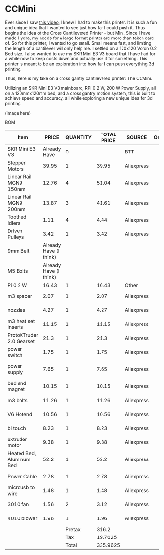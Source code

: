 # CCMini

Ever since I saw [this video](https://www.youtube.com/watch?v=bA-R3nCNyYw), I knew I had to make this printer. It is such a fun and unique idea that I wanted to see just how far I could push it. Thus begins the idea of the Cross Cantilevered Printer - but Mini. Since I have made Hydra, my needs for a large format printer are more than taken care of. So for this printer, I wanted to go small. Small means fast, and limiting the length of a cantilever will only help me. I settled on a 120x120 Voron 0.2 Bed size. I also wanted to use my SKR Mini E3 V3 board that I have had for a while now to keep costs down and actually use it for something. This printer is meant to be an exploration into how far I can push everything 3d printing. 

Thus, here is my take on a cross gantry cantilevered printer: The CCMini. 

Utilizing an SKR Mini E3 V3 mainboard, RPi 0 2 W, 200 W Power Supply, all on a 120mmx120mm bed, and a cross gantry motion system, this is built to achieve speed and accuracy, all while exploring a new unique idea for 3d printing. 

(image here)


BOM


| Item                     | PRICE                  | QUANTITY | TOTAL PRICE | SOURCE     | Ordered | BOUGHT/OWNED? | LINK |                                                                                                                                                                                                                                                                                                                                                                                                                                                                                                                                                                                                         |
|--------------------------|------------------------|----------|-------------|------------|---------|---------------|------|---------------------------------------------------------------------------------------------------------------------------------------------------------------------------------------------------------------------------------------------------------------------------------------------------------------------------------------------------------------------------------------------------------------------------------------------------------------------------------------------------------------------------------------------------------------------------------------------------------|
| SKR Mini E3 V3           | Already Have           |        0 |             | BTT        |         |      TRUE     |      |                                                                                                                                                                                                                                                                                                                                                                                                                                                                                                                                                                                                         |
| Stepper Motors           |                  39.95 |        1 |       39.95 | Aliexpress |         |     FALSE     |      | https://www.aliexpress.us/item/3256808837281579.html?spm=a2g0o.productlist.main.3.4fab5f01G9z6cJ&algo_pvid=ab0422e8-99a2-467d-b1fe-2a2cbf8610fc&algo_exp_id=ab0422e8-99a2-467d-b1fe-2a2cbf8610fc-2&pdp_ext_f=%7B%22order%22%3A%222%22%2C%22eval%22%3A%221%22%7D&pdp_npi=4%40dis%21USD%2117.22%219.99%21%21%2117.22%219.99%21%402101c59817531552657824519e8c86%2112000047617505802%21sea%21US%216369526691%21X&curPageLogUid=92YOQfWXJcMk&utparam-url=scene%3Asearch%7Cquery_from%3A                                                                                                                     |
| Linear Rail MGN9 150mm   |                  12.76 |        4 |       51.04 | Aliexpress |         |     FALSE     |      | https://www.aliexpress.us/item/3256802535208579.html?spm=a2g0o.productlist.main.1.61beKvBjKvBjUh&algo_pvid=6fe35570-58cb-4760-9384-6760438e46f1&algo_exp_id=6fe35570-58cb-4760-9384-6760438e46f1-0&pdp_ext_f=%7B%22order%22%3A%22339%22%2C%22eval%22%3A%221%22%7D&pdp_npi=4%40dis%21USD%2116.00%2110.24%21%21%2116.00%2110.24%21%40210330dd17531554518061843e0187%2112000033907083537%21sea%21US%216369526691%21X&curPageLogUid=gyM89ljl8l6n&utparam-url=scene%3Asearch%7Cquery_from%3A                                                                                                                 |
| Linear Rail MGN9 200mm   |                  13.87 |        3 |       41.61 | Aliexpress |         |     FALSE     |      | https://www.aliexpress.us/item/3256802535208579.html?spm=a2g0o.productlist.main.1.61beKvBjKvBjUh&algo_pvid=6fe35570-58cb-4760-9384-6760438e46f1&algo_exp_id=6fe35570-58cb-4760-9384-6760438e46f1-0&pdp_ext_f=%7B%22order%22%3A%22339%22%2C%22eval%22%3A%221%22%7D&pdp_npi=4%40dis%21USD%2116.00%2110.24%21%21%2116.00%2110.24%21%40210330dd17531554518061843e0187%2112000033907083537%21sea%21US%216369526691%21X&curPageLogUid=gyM89ljl8l6n&utparam-url=scene%3Asearch%7Cquery_from%3A                                                                                                                 |
| Toothed Idlers           |                   1.11 |        4 |        4.44 | Aliexpress |         |     FALSE     |      | https://www.aliexpress.us/item/2251832631013486.html?spm=a2g0o.productlist.main.3.485dFiCDFiCDlS&algo_pvid=cd45a091-78cf-494c-8fa8-91fdf2725e93&algo_exp_id=cd45a091-78cf-494c-8fa8-91fdf2725e93-2&pdp_ext_f=%7B%22order%22%3A%221777%22%2C%22eval%22%3A%221%22%7D&pdp_npi=4%40dis%21USD%211.11%211.06%21%21%211.11%211.06%21%402103273e17530631314317604e96a3%2112000030774036538%21sea%21US%216369526691%21X&curPageLogUid=ru8ed3Mfm26L&utparam-url=scene%3Asearch%7Cquery_from%3A                                                                                                                    |
| Driven Pulleys           |                   3.42 |        1 |        3.42 | Aliexpress |         |     FALSE     |      | https://www.aliexpress.us/item/3256801747103853.html?spm=a2g0o.order_list.order_list_main.126.67f61802rhfJvh&gatewayAdapt=glo2usa                                                                                                                                                                                                                                                                                                                                                                                                                                                                       |
| 9mm Belt                 | Already Have (I think) |          |             |            |         |     FALSE     |      |                                                                                                                                                                                                                                                                                                                                                                                                                                                                                                                                                                                                         |
| M5 Bolts                 | Already Have (I think) |          |             |            |         |     FALSE     |      |                                                                                                                                                                                                                                                                                                                                                                                                                                                                                                                                                                                                         |
| Pi 0 2 W                 |                  16.43 |        1 |       16.43 | Other      |         |      TRUE     |      | https://vilros.com/products/raspberry-pi-zero-2-w?variant=40186612809822                                                                                                                                                                                                                                                                                                                                                                                                                                                                                                                                |
| m3 spacer                |                   2.07 |        1 |        2.07 | Aliexpress |         |     FALSE     |      | https://www.aliexpress.us/item/3256806728820214.html?spm=a2g0o.productlist.main.1.7b0e69ddPJdOMx&algo_pvid=7c095ab6-b434-4e0f-b2e3-032700f23221&algo_exp_id=7c095ab6-b434-4e0f-b2e3-032700f23221-0&pdp_ext_f=%7B%22order%22%3A%222770%22%2C%22eval%22%3A%221%22%7D&pdp_npi=4%40dis%21USD%212.00%212.00%21%21%212.00%212.00%21%402101c5b117536737266198176e6b72%2112000038714835252%21sea%21US%216369526691%21X&curPageLogUid=DgU48yJ5G3dO&utparam-url=scene%3Asearch%7Cquery_from%3A                                                                                                                    |
| nozzles                  |                   4.27 |        1 |        4.27 | Aliexpress |         |     FALSE     |      | https://www.aliexpress.us/item/3256804955749184.html?spm=a2g0o.productlist.main.5.b5203FKC3FKCOA&algo_pvid=50ebf2e0-41e3-4e8a-9e0f-a4c3ff024bb1&algo_exp_id=50ebf2e0-41e3-4e8a-9e0f-a4c3ff024bb1-4&pdp_ext_f=%7B%22order%22%3A%22194%22%2C%22eval%22%3A%221%22%7D&pdp_npi=4%40dis%21USD%213.32%213.32%21%21%213.32%213.32%21%402103273e17536560880001440e008f%2112000031830512958%21sea%21US%216369526691%21X&curPageLogUid=6XZAw1VFbnIV&utparam-url=scene%3Asearch%7Cquery_from%3A                                                                                                                     |
| m3 heat set inserts      |                  11.15 |        1 |       11.15 | Aliexpress |         |     FALSE     |      | https://www.aliexpress.us/item/3256806286648221.html?spm=a2g0o.order_list.order_list_main.5.5fe71802cPDil4&gatewayAdapt=glo2usa                                                                                                                                                                                                                                                                                                                                                                                                                                                                         |
| ProtoXTruder 2.0 Gearset |                   21.3 |        1 |        21.3 | Aliexpress |         |     FALSE     |      | https://www.aliexpress.us/item/3256808501961686.html?spm=a2g0o.order_list.order_list_main.65.32781802wszHdm&gatewayAdapt=glo2usa                                                                                                                                                                                                                                                                                                                                                                                                                                                                        |
| power switch             |                   1.75 |        1 |        1.75 | Aliexpress |         |     FALSE     |      | https://www.aliexpress.us/item/3256803622977718.html?spm=a2g0o.productlist.main.11.18bcWSeIWSeImt&algo_pvid=5c8f7beb-1061-4684-930d-7f6310659f56&algo_exp_id=5c8f7beb-1061-4684-930d-7f6310659f56-10&pdp_ext_f=%7B%22order%22%3A%22406%22%2C%22eval%22%3A%221%22%7D&pdp_npi=4%40dis%21USD%211.60%211.60%21%21%211.60%211.60%21%402103277f17536563255611177e9b72%2112000027238480322%21sea%21US%216369526691%21X&curPageLogUid=dFSU2SAk5uNq&utparam-url=scene%3Asearch%7Cquery_from%3A                                                                                                                   |
| power supply             |                   7.65 |        1 |        7.65 | Aliexpress |         |     FALSE     |      | https://www.aliexpress.us/item/3256807751853477.html?spm=a2g0o.productlist.main.2.56cfFUM4FUM427&algo_pvid=068a6b02-22df-4d35-921d-99bb36c9a06f&algo_exp_id=068a6b02-22df-4d35-921d-99bb36c9a06f-1&pdp_ext_f=%7B%22order%22%3A%223833%22%2C%22eval%22%3A%221%22%2C%22orig_sl_item_id%22%3A%221005007938168229%22%2C%22orig_item_id%22%3A%221005007395102656%22%7D&pdp_npi=4%40dis%21USD%219.18%213.97%21%21%2165.34%2128.28%21%402101c5b117536552981395564e6b5e%2112000042937816613%21sea%21US%216369526691%21X&curPageLogUid=mMVLMK9Vw9R1&utparam-url=scene%3Asearch%7Cquery_from%3A                   |
| bed and magnet           |                  10.15 |        1 |       10.15 | Aliexpress |         |     FALSE     |      | https://www.aliexpress.us/item/3256805924671351.html?spm=a2g0o.productlist.main.1.99db700btK1RHa&algo_pvid=ea4cb688-3ecc-458d-a7e2-6bad2146a1e4&algo_exp_id=ea4cb688-3ecc-458d-a7e2-6bad2146a1e4-0&pdp_ext_f=%7B%22order%22%3A%2225%22%2C%22eval%22%3A%221%22%7D&pdp_npi=4%40dis%21USD%217.70%217.70%21%21%217.70%217.70%21%402101d9ef17533171971521839eec4f%2112000035799026866%21sea%21US%216369526691%21X&curPageLogUid=shoatFAPxNMR&utparam-url=scene%3Asearch%7Cquery_from%3A                                                                                                                      |
| m3 bolts                 |                  11.26 |        1 |       11.26 | Aliexpress |         |     FALSE     |      | https://www.aliexpress.us/item/3256807439086822.html?spm=a2g0o.productlist.main.24.1ffb4149OyP1N1&aem_p4p_detail=2025072721212814238623919221280004605665&algo_pvid=2adf96ac-6779-405a-b0f9-0fdd919eb5f7&algo_exp_id=2adf96ac-6779-405a-b0f9-0fdd919eb5f7-23&pdp_ext_f=%7B%22order%22%3A%2241%22%2C%22eval%22%3A%221%22%7D&pdp_npi=4%40dis%21USD%217.06%217.06%21%21%2150.34%2150.34%21%402101eab017536764886284718e752d%2112000041554303486%21sea%21US%216369526691%21X&curPageLogUid=F2uP6T0HxEaY&utparam-url=scene%3Asearch%7Cquery_from%3A&search_p4p_id=2025072721212814238623919221280004605665_6 |
| V6 Hotend                |                  10.56 |        1 |       10.56 | Aliexpress |         |     FALSE     |      | https://www.aliexpress.us/item/3256803006376690.html?spm=a2g0o.productlist.main.2.6992qwGTqwGTpG&algo_pvid=c085fc67-ed02-42db-9a96-5735d70d6558&algo_exp_id=c085fc67-ed02-42db-9a96-5735d70d6558-1&pdp_ext_f=%7B%22order%22%3A%22144%22%2C%22eval%22%3A%221%22%7D&pdp_npi=4%40dis%21USD%2110.56%2110.56%21%21%2110.56%2110.56%21%402101ec1a17534964029405587e5817%2112000024592013885%21sea%21US%216369526691%21X&curPageLogUid=NmDXCSwo8By8&utparam-url=scene%3Asearch%7Cquery_from%3A#nav-review                                                                                                      |
| bl touch                 |                   8.23 |        1 |        8.23 | Aliexpress |         |     FALSE     |      | https://www.aliexpress.us/item/3256806124252356.html?spm=a2g0o.productlist.main.1.1258288fJOCM4n&algo_pvid=40bc9c25-05db-4d98-ab09-3c8b94c8642c&algo_exp_id=40bc9c25-05db-4d98-ab09-3c8b94c8642c-0&pdp_ext_f=%7B%22order%22%3A%22385%22%2C%22eval%22%3A%221%22%7D&pdp_npi=4%40dis%21USD%213.32%213.32%21%21%213.32%213.32%21%402101d9ee17535458017657867e9a66%2112000036710723367%21sea%21US%216369526691%21X&curPageLogUid=csNLiolpTz5b&utparam-url=scene%3Asearch%7Cquery_from%3A                                                                                                                     |
| extruder motor           |                   9.38 |        1 |        9.38 | Aliexpress |         |     FALSE     |      | https://www.aliexpress.us/item/3256808501961686.html?spm=a2g0o.order_list.order_list_main.64.5aa71802oevE30&gatewayAdapt=glo2usa                                                                                                                                                                                                                                                                                                                                                                                                                                                                        |
| Heated Bed, Aluminum Bed |                   52.2 |        1 |        52.2 | Aliexpress |         |     FALSE     |      | https://west3d.com/products/ldo-polyimide-heater-and-200w-psu-for-v0-v0-s1?variant=44087662215380                                                                                                                                                                                                                                                                                                                                                                                                                                                                                                       |
| Power Cable              |                   2.78 |        1 |        2.78 | Aliexpress |         |               |      | https://www.aliexpress.us/item/3256802936747637.html?spm=a2g0o.productlist.main.9.656c11de76H7SJ&algo_pvid=c2162db9-0415-4d5e-86de-b7267c34ad4c&algo_exp_id=c2162db9-0415-4d5e-86de-b7267c34ad4c-8&pdp_ext_f=%7B%22order%22%3A%22216%22%2C%22eval%22%3A%221%22%7D&pdp_npi=4%40dis%21USD%212.78%212.78%21%21%212.78%212.78%21%402103247917536685519352243e1721%2112000024219555606%21sea%21US%216369526691%21X&curPageLogUid=dCjcYccXv5cb&utparam-url=scene%3Asearch%7Cquery_from%3A#nav-review                                                                                                          |
| microusb to wire         |                   1.48 |        1 |        1.48 | Aliexpress |         |               |      | https://www.aliexpress.us/item/3256805106273616.html?spm=a2g0o.productlist.main.21.77a27ee4P6yw9u&algo_pvid=8c369ccb-334e-4539-8465-bde56e66f671&algo_exp_id=8c369ccb-334e-4539-8465-bde56e66f671-20&pdp_ext_f=%7B%22order%22%3A%22241%22%2C%22eval%22%3A%221%22%7D&pdp_npi=4%40dis%21USD%211.43%211.43%21%21%2110.17%2110.17%21%402103247417536684594056554e5b54%2112000032516818261%21sea%21US%216369526691%21X&curPageLogUid=3wwnZL2iG5sN&utparam-url=scene%3Asearch%7Cquery_from%3A                                                                                                                 |
| 3010 fan                 |                   1.56 |        2 |        3.12 | Aliexpress |         |               |      | https://www.aliexpress.us/item/3256803185681643.html?spm=a2g0o.productlist.main.1.5f5b703fbhunlT&algo_pvid=13b0ed47-6340-4912-8331-0caa069935d4&algo_exp_id=13b0ed47-6340-4912-8331-0caa069935d4-0&pdp_ext_f=%7B%22order%22%3A%222207%22%2C%22eval%22%3A%221%22%7D&pdp_npi=4%40dis%21USD%211.44%211.44%21%21%211.44%211.44%21%402101c5b117536761466917663e6b3a%2112000025471466549%21sea%21US%216369526691%21X&curPageLogUid=bz6AjxmvX0gL&utparam-url=scene%3Asearch%7Cquery_from%3A                                                                                                                    |
| 4010 blower              |                   1.96 |        1 |        1.96 | Aliexpress |         |               |      | https://www.aliexpress.us/item/3256803185681643.html?spm=a2g0o.productlist.main.1.5f5b703fbhunlT&algo_pvid=13b0ed47-6340-4912-8331-0caa069935d4&algo_exp_id=13b0ed47-6340-4912-8331-0caa069935d4-0&pdp_ext_f=%7B%22order%22%3A%222207%22%2C%22eval%22%3A%221%22%7D&pdp_npi=4%40dis%21USD%211.44%211.44%21%21%211.44%211.44%21%402101c5b117536761466917663e6b3a%2112000025471466549%21sea%21US%216369526691%21X&curPageLogUid=bz6AjxmvX0gL&utparam-url=scene%3Asearch%7Cquery_from%3A                                                                                                                    |
|                          |                        | Pretax   |       316.2 |            |         |               |      |                                                                                                                                                                                                                                                                                                                                                                                                                                                                                                                                                                                                         |
|                          |                        | Tax      |     19.7625 |            |         |               |      |                                                                                                                                                                                                                                                                                                                                                                                                                                                                                                                                                                                                         |
|                          |                        | Total    |    335.9625 |            |         |               |      |                                                                                                                                                                                                                                                                                                                                                                                                                                                                                                                                                                                                         |

